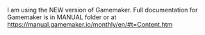I am using the NEW version of Gamemaker. Full documentation for Gamemaker is in MANUAL folder or at https://manual.gamemaker.io/monthly/en/#t=Content.htm